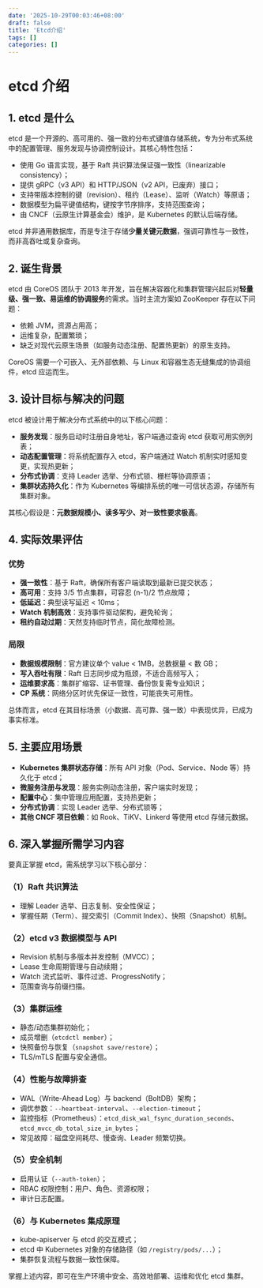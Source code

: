 ```yaml
---
date: '2025-10-29T00:03:46+08:00'
draft: false
title: 'Etcd介绍'
tags: []
categories: []
---
```


# etcd 介绍

## 1. etcd 是什么

etcd 是一个开源的、高可用的、强一致的分布式键值存储系统，专为分布式系统中的配置管理、服务发现与协调控制设计。其核心特性包括：

- 使用 Go 语言实现，基于 Raft 共识算法保证强一致性（linearizable consistency）；
- 提供 gRPC（v3 API）和 HTTP/JSON（v2 API，已废弃）接口；
- 支持带版本控制的键（revision）、租约（Lease）、监听（Watch）等原语；
- 数据模型为扁平键值结构，键按字节序排序，支持范围查询；
- 由 CNCF（云原生计算基金会）维护，是 Kubernetes 的默认后端存储。

etcd 并非通用数据库，而是专注于存储**少量关键元数据**，强调可靠性与一致性，而非高吞吐或复杂查询。

## 2. 诞生背景

etcd 由 CoreOS 团队于 2013 年开发，旨在解决容器化和集群管理兴起后对**轻量级、强一致、易运维的协调服务**的需求。当时主流方案如 ZooKeeper 存在以下问题：

- 依赖 JVM，资源占用高；
- 运维复杂，配置繁琐；
- 缺乏对现代云原生场景（如服务动态注册、配置热更新）的原生支持。

CoreOS 需要一个可嵌入、无外部依赖、与 Linux 和容器生态无缝集成的协调组件，etcd 应运而生。

## 3. 设计目标与解决的问题

etcd 被设计用于解决分布式系统中的以下核心问题：

- **服务发现**：服务启动时注册自身地址，客户端通过查询 etcd 获取可用实例列表；
- **动态配置管理**：将系统配置存入 etcd，客户端通过 Watch 机制实时感知变更，实现热更新；
- **分布式协调**：支持 Leader 选举、分布式锁、栅栏等协调原语；
- **集群状态持久化**：作为 Kubernetes 等编排系统的唯一可信状态源，存储所有集群对象。

其核心假设是：**元数据规模小、读多写少、对一致性要求极高**。

## 4. 实际效果评估

### 优势
- **强一致性**：基于 Raft，确保所有客户端读取到最新已提交状态；
- **高可用**：支持 3/5 节点集群，可容忍 (n-1)/2 节点故障；
- **低延迟**：典型读写延迟 < 10ms；
- **Watch 机制高效**：支持事件驱动架构，避免轮询；
- **租约自动过期**：天然支持临时节点，简化故障检测。

### 局限
- **数据规模限制**：官方建议单个 value < 1MB，总数据量 < 数 GB；
- **写入吞吐有限**：Raft 日志同步成为瓶颈，不适合高频写入；
- **运维要求高**：集群扩缩容、证书管理、备份恢复需专业知识；
- **CP 系统**：网络分区时优先保证一致性，可能丧失可用性。

总体而言，etcd 在其目标场景（小数据、高可靠、强一致）中表现优异，已成为事实标准。

## 5. 主要应用场景

- **Kubernetes 集群状态存储**：所有 API 对象（Pod、Service、Node 等）持久化于 etcd；
- **微服务注册与发现**：服务实例动态注册，客户端实时发现；
- **配置中心**：集中管理应用配置，支持热更新；
- **分布式协调**：实现 Leader 选举、分布式锁等；
- **其他 CNCF 项目依赖**：如 Rook、TiKV、Linkerd 等使用 etcd 存储元数据。

## 6. 深入掌握所需学习内容

要真正掌握 etcd，需系统学习以下核心部分：

### （1）Raft 共识算法
- 理解 Leader 选举、日志复制、安全性保证；
- 掌握任期（Term）、提交索引（Commit Index）、快照（Snapshot）机制。

### （2）etcd v3 数据模型与 API
- Revision 机制与多版本并发控制（MVCC）；
- Lease 生命周期管理与自动续期；
- Watch 流式监听、事件过滤、ProgressNotify；
- 范围查询与前缀扫描。

### （3）集群运维
- 静态/动态集群初始化；
- 成员增删（`etcdctl member`）；
- 快照备份与恢复（`snapshot save/restore`）；
- TLS/mTLS 配置与安全通信。

### （4）性能与故障排查
- WAL（Write-Ahead Log）与 backend（BoltDB）架构；
- 调优参数：`--heartbeat-interval`、`--election-timeout`；
- 监控指标（Prometheus）：`etcd_disk_wal_fsync_duration_seconds`、`etcd_mvcc_db_total_size_in_bytes`；
- 常见故障：磁盘空间耗尽、慢查询、Leader 频繁切换。

### （5）安全机制
- 启用认证（`--auth-token`）；
- RBAC 权限控制：用户、角色、资源权限；
- 审计日志配置。

### （6）与 Kubernetes 集成原理
- kube-apiserver 与 etcd 的交互模式；
- etcd 中 Kubernetes 对象的存储路径（如 `/registry/pods/...`）；
- 集群恢复流程与数据一致性保障。

掌握上述内容，即可在生产环境中安全、高效地部署、运维和优化 etcd 集群。